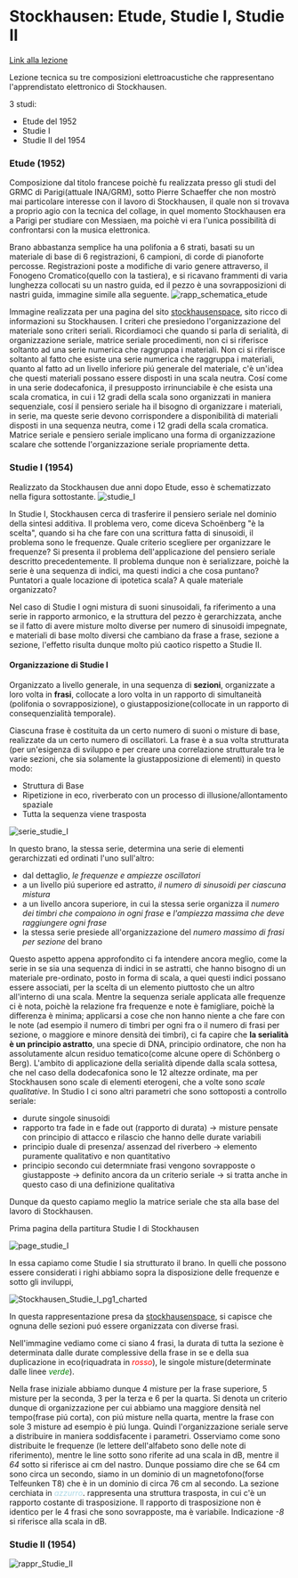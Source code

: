 # Stockhausen: Etude, Studie I, Studie II

[Link alla lezione](https://www.youtube.com/watch?v=440Lt6hqPwc&feature=emb_logo)

Lezione tecnica su tre composizioni elettroacustiche che rappresentano l'apprendistato elettronico di Stockhausen.


3 studi:
- Etude del 1952
- Studie I
- Studie II del 1954

### Etude (1952)

Composizione dal titolo francese poichè fu realizzata presso gli studi del GRMC di Parigi(attuale INA/GRM), sotto Pierre Schaeffer che non mostrò mai particolare interesse con il lavoro di Stockhausen, il quale non si trovava a proprio agio con la tecnica del collage, in quel momento Stockhausen era a Parigi per studiare con Messiaen, ma poichè vi era l'unica possibilità di confrontarsi con la musica elettronica.

Brano abbastanza semplice ha una polifonia a 6 strati, basati su un materiale di base di 6 registrazioni, 6 campioni, di corde di pianoforte percosse. Registrazioni poste a modifiche di vario genere attraverso, il Fonogeno Cromatico(quello con la tastiera), e si ricavano frammenti di varia lunghezza collocati su un nastro guida, ed il pezzo è una sovrapposizioni di nastri guida, immagine simile alla seguente.
![rapp_schematica_etude](rapp_schematica_etude.png)

Immagine realizzata per una pagina del sito [stockhausenspace](https://stockhausenspace.blogspot.com/), sito ricco di informazioni su Stockhausen. I criteri che presiedono l'organizzazione del materiale sono criteri seriali. Ricordiamoci che quando si parla di serialità, di organizzazione seriale, matrice seriale procedimenti, non ci si riferisce soltanto ad una serie numerica che raggruppa i materiali. Non ci si riferisce soltanto al fatto che esiste una serie numerica che raggruppa i materiali, quanto al fatto ad un livello inferiore piú generale del materiale, c'è un'idea che questi materiali possano essere disposti in una scala neutra. Cosí come in una serie dodecafonica, il presupposto irrinunciabile è che esista una scala cromatica, in cui i 12 gradi della scala sono organizzati in maniera sequenziale, cosí il pensiero seriale ha il bisogno di organizzare i materiali, in serie, ma queste serie devono corrispondere a disponibilità di materiali disposti in una sequenza neutra, come i 12 gradi della scala cromatica.
Matrice seriale e pensiero seriale implicano una forma di organizzazione scalare che sottende l'organizzazione seriale propriamente detta.

### Studie I (1954)

Realizzato da Stockhausen due anni dopo Etude, esso è schematizzato nella figura sottostante.
![studie_I](studie_I.png)

In Studie I, Stockhausen cerca di trasferire il pensiero seriale nel dominio della sintesi additiva. Il problema vero, come diceva Schoënberg "è la scelta", quando si ha che fare con una scrittura fatta di sinusoidi, il problema sono le frequenze. Quale criterio scegliere per organizzare le frequenze? Si presenta il problema dell'applicazione del pensiero seriale descritto precedentemente. Il problema dunque non è serializzare, poichè la serie è una sequenza di indici, ma questi indici a che cosa puntano? Puntatori a quale locazione di ipotetica scala? A quale materiale organizzato?

Nel caso di Studie I ogni mistura di suoni sinusoidali, fa riferimento a una serie in rapporto armonico, e la struttura del pezzo è gerarchizzata, anche se il fatto di avere misture molto diverse per numero di sinusoidi impegnate, e materiali di base molto diversi che cambiano da frase a frase, sezione a sezione, l'effetto risulta dunque molto piú caotico rispetto a Studie II.

#### Organizzazione di Studie I

Organizzato a livello generale, in una sequenza di **sezioni**, organizzate a loro volta in **frasi**, collocate a loro volta in un rapporto di simultaneità (polifonia o sovrapposizione), o giustapposizione(collocate in un rapporto di consequenzialità temporale).

Ciascuna frase è costituita da un certo numero di suoni o misture di base, realizzate da un certo numero di oscillatori. La frase è a sua volta strutturata (per un'esigenza di sviluppo e per creare una correlazione strutturale tra le varie sezioni, che sia solamente la giustapposizione di elementi) in questo modo:
- Struttura di Base
- Ripetizione in eco, riverberato con un processo di illusione/allontamento spaziale
- Tutta la sequenza viene trasposta

![serie_studie_I](serie_studie_I.png)

In questo brano, la stessa serie, determina una serie di elementi gerarchizzati ed ordinati l'uno sull'altro:
- dal dettaglio, _le frequenze e ampiezze oscillatori_
- a un livello piú superiore ed astratto, _il numero di sinusoidi per ciascuna mistura_
- a un livello ancora superiore, in cui la stessa serie organizza il _numero dei timbri che compaiono in ogni frase_ e _l'ampiezza massima che deve raggiungere ogni frase_
- la stessa serie presiede all'organizzazione del _numero massimo di frasi per sezione_ del brano

Questo aspetto appena approfondito ci fa intendere ancora meglio, come la serie in se sia una sequenza di indici in se astratti, che hanno bisogno di un materiale pre-ordinato, posto in forma di scala, a quei questi indici possano essere associati, per la scelta di un elemento piuttosto che un altro all'interno di una scala. Mentre la sequenza seriale applicata alle frequenze ci è nota, poichè la relazione fra frequenze e note è famigliare, poichè la differenza è minima; applicarsi a cose che non hanno niente a che fare con le note (ad esempio il numero di timbri per ogni fra o il numero di frasi per sezione, o maggiore e minore densità dei timbri), ci fa capire che **la serialità è un principio astratto**, una specie di DNA, principio ordinatore, che non ha assolutamente alcun residuo tematico(come alcune opere di Schönberg o Berg). L'ambito di applicazione della serialità dipende dalla scala sottesa, che nel caso della dodecafonica sono le 12 altezze ordinate, ma per Stockhausen sono scale di elementi eterogeni, che a volte sono _scale qualitative_.
In Studio I ci sono altri parametri che sono sottoposti a controllo seriale:
- durute singole sinusoidi
- rapporto tra fade in e fade out (rapporto di durata) -> misture pensate con principio di attacco e rilascio che hanno delle durate variabili
- principio duale di presenza/ assenzad del riverbero -> elemento puramente qualitativo e non quantitativo
- principio secondo cui determniate frasi vengono sovrapposte o giustapposte -> definito ancora da un criterio seriale -> si tratta anche in questo caso di una definizione qualitativa

Dunque da questo capiamo meglio la matrice seriale che sta alla base del lavoro di Stockhausen.

Prima pagina della partitura Studie I di Stockhausen

![page_studie_I](page_studie_I.jpg)

In essa capiamo come Studie I sia strutturato il brano.
In quelli che possono essere considerati i righi abbiamo sopra la disposizione delle frequenze e sotto gli inviluppi,

![Stockhausen_Studie_I_pg1_charted](Stockhausen_Studie_I_pg1_charted.jpg)

In questa rappresentazione presa da [stockhausenspace](https://stockhausenspace.blogspot.com/), si capisce che ognuna delle sezioni puó essere organizzata con diverse frasi.

Nell'immagine vediamo come ci siano 4 frasi, la durata di tutta la sezione è determinata dalle durate complessive della frase in se e della sua duplicazione in eco(riquadrata in <span style="color:red">*rosso*</span>), le singole misture(determinate dalle linee <span style="color:green">*verde*</span>).

Nella frase iniziale abbiamo dunque 4 misture per la frase superiore, 5 misture per la seconda, 3 per la terza e 6 per la quarta. Si denota un criterio dunque di organizzazione per cui abbiamo una maggiore densità nel tempo(frase piú corta), con piú misture nella quarta, mentre la frase con sole 3 misture ad esempio è piú lunga. Quindi l'organizzazione seriale serve a distribuire in maniera soddisfacente i parametri. Osserviamo come sono distribuite le frequenze (le lettere dell'alfabeto sono delle note di riferimento), mentre le line sotto sono riferite ad una scala in dB, mentre il _64_ sotto si riferisce ai cm del nastro. Dunque possiamo dire che se 64 cm sono circa un secondo, siamo in un dominio di un magnetofono(forse Telfeunken T8) che è in un dominio di circa 76 cm al secondo. La sezione cerchiata in <span style="color:LightBlue">*azzurro*</span>. rappresenta una struttura trasposta, in cui c'è un rapporto costante di trasposizione. Il rapporto di trasposizione non è identico per le 4 frasi che sono sovrapposte, ma è variabile. Indicazione _-8_ si riferisce alla scala in dB.

### Studie II (1954)
![rappr_Studie_II](rappr_Studie_II.png)
